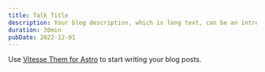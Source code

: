 ```yaml
---
title: Talk Title
description: Your blog description, which is long text, can be an introduction to the post or a paragraph of the post.
duration: 30min
pubDate: 2022-12-01
---
```


Use [Vitesse Them for Astro](https://astro.build/themes/details/vitesse-theme-for-astro/) to start writing your blog posts.
